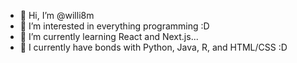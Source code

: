 - 👋 Hi, I’m @willi8m
- 👀 I’m interested in everything programming :D 
- 🌱 I’m currently learning React and Next.js...
- 💞️ I currently have bonds with Python, Java, R, and HTML/CSS :D


<!---
willi8m/willi8m is a ✨ special ✨ repository because its `README.md` (this file) appears on your GitHub profile.
You can click the Preview link to take a look at your changes.
--->
